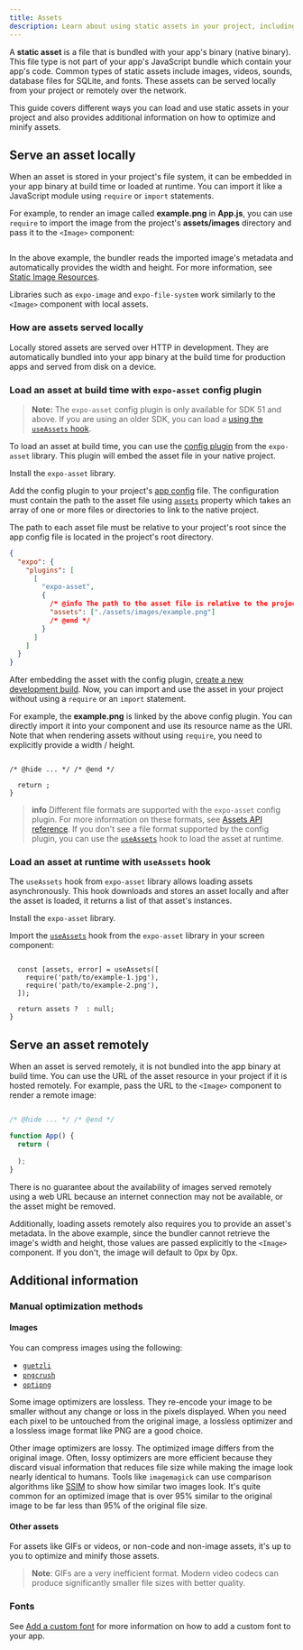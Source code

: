 ```yaml
---
title: Assets
description: Learn about using static assets in your project, including images, videos, sounds, database files, and fonts.
---
```


A **static asset** is a file that is bundled with your app's binary (native binary). This file type is not part of your app's JavaScript bundle which contain your app's code. Common types of static assets include images, videos, sounds, database files for SQLite, and fonts. These assets can be served locally from your project or remotely over the network.

This guide covers different ways you can load and use static assets in your project and also provides additional information on how to optimize and minify assets.

## Serve an asset locally

When an asset is stored in your project's file system, it can be embedded in your app binary at build time or loaded at runtime. You can import it like a JavaScript module using `require` or `import` statements.

For example, to render an image called **example.png** in **App.js**, you can use `require` to import the image from the project's **assets/images** directory and pass it to the `<Image>` component:

```tsx app/index.tsx

```

In the above example, the bundler reads the imported image's metadata and automatically provides the width and height. For more information, see [Static Image Resources](https://reactnative.dev/docs/images#static-image-resources).

Libraries such as `expo-image` and `expo-file-system` work similarly to the `<Image>` component with local assets.

### How are assets served locally

Locally stored assets are served over HTTP in development. They are automatically bundled into your app binary at the build time for production apps and served from disk on a device.

### Load an asset at build time with `expo-asset` config plugin

> **Note:** The `expo-asset` config plugin is only available for SDK 51 and above. If you are using an older SDK, you can load a [using the `useAssets` hook](#load-an-asset-at-runtime-with-useassets-hook).

To load an asset at build time, you can use the [config plugin](/versions/latest/sdk/asset/#example-appjson-with-config-plugin) from the `expo-asset` library. This plugin will embed the asset file in your native project.

Install the `expo-asset` library.

Add the config plugin to your project's [app config](/versions/latest/config/app/#plugins) file. The configuration must contain the path to the asset file using [`assets`](/versions/latest/sdk/asset/#configurable-properties) property which takes an array of one or more files or directories to link to the native project.

The path to each asset file must be relative to your project's root since the app config file is located in the project's root directory.

```json app.json
{
  "expo": {
    "plugins": [
      [
        "expo-asset",
        {
          /* @info The path to the asset file is relative to the project's root. */
          "assets": ["./assets/images/example.png"]
          /* @end */
        }
      ]
    ]
  }
}
```

After embedding the asset with the config plugin, [create a new development build](/develop/development-builds/create-a-build/). Now, you can import and use the asset in your project without using a `require` or an `import` statement.

For example, the **example.png** is linked by the above config plugin. You can directly import it into your component and use its resource name as the URI. Note that when rendering assets without using `require`, you need to explicitly provide a width / height.

```tsx app/index.tsx

/* @hide ... */ /* @end */

  return ;
}
```

> **info** Different file formats are supported with the `expo-asset` config plugin. For more information on these formats, see [Assets API reference](/versions/latest/sdk/asset/#configurable-properties). If you don't see a file format supported by the config plugin, you can use the [`useAssets`](#load-an-asset-at-runtime-with-useassets-hook) hook to load the asset at runtime.

### Load an asset at runtime with `useAssets` hook

The `useAssets` hook from `expo-asset` library allows loading assets asynchronously. This hook downloads and stores an asset locally and after the asset is loaded, it returns a list of that asset's instances.

Install the `expo-asset` library.

Import the [`useAssets`](/versions/latest/sdk/asset/#useassetsmoduleids) hook from the `expo-asset` library in your screen component:

```tsx app/index.tsx

  const [assets, error] = useAssets([
    require('path/to/example-1.jpg'),
    require('path/to/example-2.png'),
  ]);

  return assets ?  : null;
}
```

## Serve an asset remotely

When an asset is served remotely, it is not bundled into the app binary at build time. You can use the URL of the asset resource in your project if it is hosted remotely. For example, pass the URL to the `<Image>` component to render a remote image:

```jsx App.js

/* @hide ... */ /* @end */

function App() {
  return (
    
  );
}
```

There is no guarantee about the availability of images served remotely using a web URL because an internet connection may not be available, or the asset might be removed.

Additionally, loading assets remotely also requires you to provide an asset's metadata. In the above example, since the bundler cannot retrieve the image's width and height, those values are passed explicitly to the `<Image>` component. If you don't, the image will default to 0px by 0px.

## Additional information

### Manual optimization methods

#### Images

You can compress images using the following:

- [`guetzli`](https://github.com/google/guetzli)
- [`pngcrush`](https://pmt.sourceforge.io/pngcrush/)
- [`optipng`](http://optipng.sourceforge.net/)

Some image optimizers are lossless. They re-encode your image to be smaller without any change or loss in the pixels displayed. When you need each pixel to be untouched from the original image, a lossless optimizer and a lossless image format like PNG are a good choice.

Other image optimizers are lossy. The optimized image differs from the original image. Often, lossy optimizers are more efficient because they discard visual information that reduces file size while making the image look nearly identical to humans. Tools like `imagemagick` can use comparison algorithms like [SSIM](https://en.wikipedia.org/wiki/Structural_similarity) to show how similar two images look. It's quite common for an optimized image that is over 95% similar to the original image to be far less than 95% of the original file size.

#### Other assets

For assets like GIFs or videos, or non-code and non-image assets, it's up to you to optimize and minify those assets.

> **Note**: GIFs are a very inefficient format. Modern video codecs can produce significantly smaller file sizes with better quality.

### Fonts

See [Add a custom font](/develop/user-interface/fonts/#add-a-custom-font) for more information on how to add a custom font to your app.